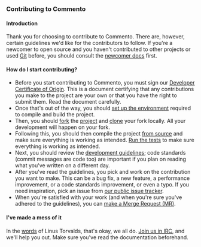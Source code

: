 ### Contributing to Commento

#### Introduction

Thank you for choosing to contribute to Commento. There are, however, certain guidelines we'd like for the contributors to follow. If you're a newcomer to open source and you haven't contributed to other projects or used [Git](https://docs.gitlab.com/ee/gitlab-basics/command-line-commands.html) before, you should consult the [newcomer docs](newcomers.md) first.

#### How do I start contributing?

 - Before you start contributing to Commento, you must sign our [Developer Certificate of Origin](https://dco.commento.io). This is a document certifying that any contributions you make to the project are your own or that you have the right to submit them. Read the document carefully.
 - Once that's out of the way, you should [set up the environment](dev-env.md) required to compile and build the project.
 - Then, you should [fork](https://docs.gitlab.com/ee/gitlab-basics/fork-project.html) the [project](https://gitlab.com/commento/commento-ce) and [clone](https://docs.gitlab.com/ee/gitlab-basics/command-line-commands.html#clone-your-project) your fork locally. All your development will happen on your fork.
 - Following this, you should then compile the project [from source](installation-source.md) and make sure everything is working as intended. [Run the tests](running-tests.md) to make sure everything is working as intended.
 - Next, you should review the [development guidelines](development-guidelines.md); code standards (commit messages are code too) are important if you plan on reading what you've written on a different day.
 - After you've read the guidelines, you pick and work on the contribution you want to make. This can be a bug fix, a new feature, a performance improvement, or a code standards improvement, or even a typo. If you need inspiration, pick an issue from [our public issue tracker](https://gitlab.com/commento/commento-ce/issues).
 - When you're satisfied with your work (and when you're sure you've adhered to the guidelines), you can [make a Merge Request (MR)](https://docs.gitlab.com/ee/gitlab-basics/add-merge-request.html).

#### I've made a mess of it

In the [words](https://www.kernel.org/doc/html/v4.10/process/coding-style.html#you-ve-made-a-mess-of-it) of Linus Torvalds, that's okay, we all do. [Join us in IRC](https://irc.commento.io), and we'll help you out. Make sure you've read the documentation beforehand.
